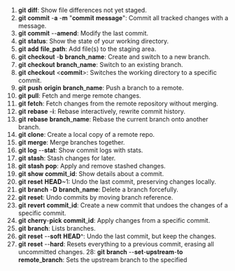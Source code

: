 1. 𝐠𝐢𝐭 𝐝𝐢𝐟𝐟: Show file differences not yet staged.
2. 𝐠𝐢𝐭 𝐜𝐨𝐦𝐦𝐢𝐭 -𝐚 -𝐦 "𝐜𝐨𝐦𝐦𝐢𝐭 𝐦𝐞𝐬𝐬𝐚𝐠𝐞": Commit all tracked changes with a message.
3. 𝐠𝐢𝐭 𝐜𝐨𝐦𝐦𝐢𝐭 --𝐚𝐦𝐞𝐧𝐝: Modify the last commit.
4. 𝐠𝐢𝐭 𝐬𝐭𝐚𝐭𝐮𝐬: Show the state of your working directory.
5. 𝐠𝐢𝐭 𝐚𝐝𝐝 𝐟𝐢𝐥𝐞_𝐩𝐚𝐭𝐡: Add file(s) to the staging area.
6. 𝐠𝐢𝐭 𝐜𝐡𝐞𝐜𝐤𝐨𝐮𝐭 -𝐛 𝐛𝐫𝐚𝐧𝐜𝐡_𝐧𝐚𝐦𝐞: Create and switch to a new branch.
7. 𝐠𝐢𝐭 𝐜𝐡𝐞𝐜𝐤𝐨𝐮𝐭 𝐛𝐫𝐚𝐧𝐜𝐡_𝐧𝐚𝐦𝐞: Switch to an existing branch.
8. 𝐠𝐢𝐭 𝐜𝐡𝐞𝐜𝐤𝐨𝐮𝐭 <𝐜𝐨𝐦𝐦𝐢𝐭>: Switches the working directory to a specific commit.
9. 𝐠𝐢𝐭 𝐩𝐮𝐬𝐡 𝐨𝐫𝐢𝐠𝐢𝐧 𝐛𝐫𝐚𝐧𝐜𝐡_𝐧𝐚𝐦𝐞: Push a branch to a remote.
10. 𝐠𝐢𝐭 𝐩𝐮𝐥𝐥: Fetch and merge remote changes.
11. 𝐠𝐢𝐭 𝐟𝐞𝐭𝐜𝐡: Fetch changes from the remote repository without merging.
12. 𝐠𝐢𝐭 𝐫𝐞𝐛𝐚𝐬𝐞 -𝐢: Rebase interactively, rewrite commit history.
13. 𝐠𝐢𝐭 𝐫𝐞𝐛𝐚𝐬𝐞 𝐛𝐫𝐚𝐧𝐜𝐡_𝐧𝐚𝐦𝐞: Rebase the current branch onto another branch.
14. 𝐠𝐢𝐭 𝐜𝐥𝐨𝐧𝐞: Create a local copy of a remote repo.
15. 𝐠𝐢𝐭 𝐦𝐞𝐫𝐠𝐞: Merge branches together.
16. 𝐠𝐢𝐭 𝐥𝐨𝐠 --𝐬𝐭𝐚𝐭: Show commit logs with stats.
17. 𝐠𝐢𝐭 𝐬𝐭𝐚𝐬𝐡: Stash changes for later.
18. 𝐠𝐢𝐭 𝐬𝐭𝐚𝐬𝐡 𝐩𝐨𝐩: Apply and remove stashed changes.
19. 𝐠𝐢𝐭 𝐬𝐡𝐨𝐰 𝐜𝐨𝐦𝐦𝐢𝐭_𝐢𝐝: Show details about a commit.
20. 𝐠𝐢𝐭 𝐫𝐞𝐬𝐞𝐭 𝐇𝐄𝐀𝐃~1: Undo the last commit, preserving changes locally.
21. 𝐠𝐢𝐭 𝐛𝐫𝐚𝐧𝐜𝐡 -𝐃 𝐛𝐫𝐚𝐧𝐜𝐡_𝐧𝐚𝐦𝐞: Delete a branch forcefully.
22. 𝐠𝐢𝐭 𝐫𝐞𝐬𝐞𝐭: Undo commits by moving branch reference.
23. 𝐠𝐢𝐭 𝐫𝐞𝐯𝐞𝐫𝐭 𝐜𝐨𝐦𝐦𝐢𝐭_𝐢𝐝: Create a new commit that undoes the changes of a specific commit.
24. 𝐠𝐢𝐭 𝐜𝐡𝐞𝐫𝐫𝐲-𝐩𝐢𝐜𝐤 𝐜𝐨𝐦𝐦𝐢𝐭_𝐢𝐝: Apply changes from a specific commit.
24. 𝐠𝐢𝐭 𝐛𝐫𝐚𝐧𝐜𝐡: Lists branches.
26. 𝐠𝐢𝐭 𝐫𝐞𝐬𝐞𝐭 --𝐬𝐨𝐟𝐭 𝐇𝐄𝐀𝐃^: Undo the last commit, but keep the changes.
27. 𝐠𝐢𝐭 𝐫𝐞𝐬𝐞𝐭 --𝐡𝐚𝐫𝐝: Resets everything to a previous commit, erasing all uncommitted changes.
28: 𝐠𝐢𝐭 𝐛𝐫𝐚𝐧𝐜𝐡 --𝐬𝐞𝐭-𝐮𝐩𝐬𝐭𝐫𝐞𝐚𝐦-𝐭𝐨 𝐫𝐞𝐦𝐨𝐭𝐞_𝐛𝐫𝐚𝐧𝐜𝐡: Sets the upstream branch to the specified 

